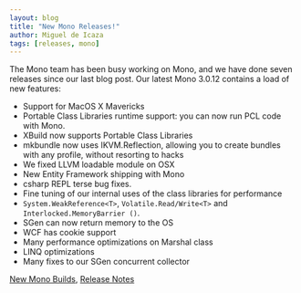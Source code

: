 ```yaml
---
layout: blog
title: "New Mono Releases!"
author: Miguel de Icaza
tags: [releases, mono]
---
```


The Mono team has been busy working on Mono, and we have done seven releases since our last blog post.   Our latest Mono 3.0.12 contains a load of new features:

* Support for MacOS X Mavericks
* Portable Class Libraries runtime support: you can now run PCL code with Mono.
* XBuild now supports Portable Class Libraries
* mkbundle now uses IKVM.Reflection, allowing you to create bundles with any profile, without resorting to hacks
* We fixed LLVM loadable module on OSX
* New Entity Framework shipping with Mono
* csharp REPL terse bug fixes.
* Fine tuning of our internal uses of the class libraries for performance
* ```System.WeakReference<T>```, ```Volatile.Read/Write<T>``` and ```Interlocked.MemoryBarrier ()```.
* SGen can now return memory to the OS
* WCF has cookie support
* Many performance optimizations on Marshal class
* LINQ optimizations
* Many fixes to our SGen concurrent collector

[New Mono Builds](/download/), [Release Notes](/docs/about-mono/releases/3.0.12/)
